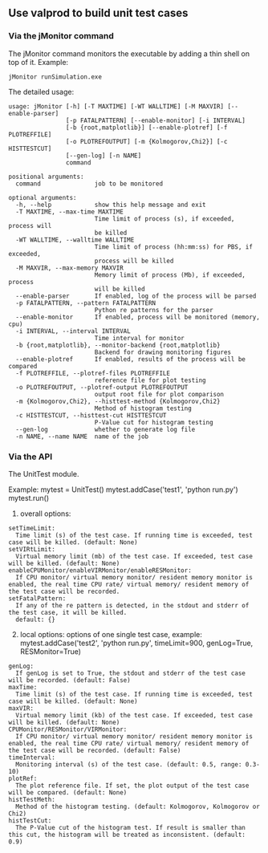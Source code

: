 ## Use valprod to build unit test cases

### Via the jMonitor command

The jMonitor command monitors the executable by adding a thin shell on top of it.
Example:

`jMonitor runSimulation.exe`

The detailed usage:
```
usage: jMonitor [-h] [-T MAXTIME] [-WT WALLTIME] [-M MAXVIR] [--enable-parser]
                [-p FATALPATTERN] [--enable-monitor] [-i INTERVAL]
                [-b {root,matplotlib}] [--enable-plotref] [-f PLOTREFFILE]
                [-o PLOTREFOUTPUT] [-m {Kolmogorov,Chi2}] [-c HISTTESTCUT]
                [--gen-log] [-n NAME]
                command

positional arguments:
  command               job to be monitored

optional arguments:
  -h, --help            show this help message and exit
  -T MAXTIME, --max-time MAXTIME
                        Time limit of process (s), if exceeded, process will
                        be killed
  -WT WALLTIME, --walltime WALLTIME
                        Time limit of process (hh:mm:ss) for PBS, if exceeded,
                        process will be killed
  -M MAXVIR, --max-memory MAXVIR
                        Memory limit of process (Mb), if exceeded, process
                        will be killed
  --enable-parser       If enabled, log of the process will be parsed
  -p FATALPATTERN, --pattern FATALPATTERN
                        Python re patterns for the parser
  --enable-monitor      If enabled, process will be monitored (memory, cpu)
  -i INTERVAL, --interval INTERVAL
                        Time interval for monitor
  -b {root,matplotlib}, --monitor-backend {root,matplotlib}
                        Backend for drawing monitoring figures
  --enable-plotref      If enabled, results of the process will be compared
  -f PLOTREFFILE, --plotref-files PLOTREFFILE
                        reference file for plot testing
  -o PLOTREFOUTPUT, --plotref-output PLOTREFOUTPUT
                        output root file for plot comparison
  -m {Kolmogorov,Chi2}, --histtest-method {Kolmogorov,Chi2}
                        Method of histogram testing
  -c HISTTESTCUT, --histtest-cut HISTTESTCUT
                        P-Value cut for histogram testing
  --gen-log             whether to generate log file
  -n NAME, --name NAME  name of the job
```

### Via the API 

The UnitTest module.   

Example: 
       mytest = UnitTest()
       mytest.addCase('test1', 'python run.py')
       mytest.run()

  1. overall options:

    setTimeLimit: 
      Time limit (s) of the test case. If running time is exceeded, test case will be killed. (default: None)
    setVIRtLimit:
      Virtual memory limit (mb) of the test case. If exceeded, test case will be killed. (default: None)
    enableCPUMonitor/enableVIRMonitor/enableRESMonitor:
      If CPU monitor/ virtual memory monitor/ resident memory monitor is enabled, the real time CPU rate/ virtual memory/ resident memory of the test case will be recorded.
    setFatalPattern:
      If any of the re pattern is detected, in the stdout and stderr of the test case, it will be killed.
      default: {}

  2. local options:
    options of one single test case, example: mytest.addCase('test2', 'python run.py', timeLimit=900, genLog=True, RESMonitor=True)

    genLog:
      If genLog is set to True, the stdout and stderr of the test case will be recorded. (default: False)
    maxTime:
      Time limit (s) of the test case. If running time is exceeded, test case will be killed. (default: None)
    maxVIR:
      Virtual memory limit (kb) of the test case. If exceeded, test case will be killed. (default: None)
    CPUMonitor/RESMonitor/VIRMonitor:
      If CPU monitor/ virtual memory monitor/ resident memory monitor is enabled, the real time CPU rate/ virtual memory/ resident memory of the test case will be recorded. (default: False)
    timeInterval:
      Monitoring interval (s) of the test case. (default: 0.5, range: 0.3-10)
    plotRef:
      The plot reference file. If set, the plot output of the test case will be compared. (default: None)
    histTestMeth:
      Method of the histogram testing. (default: Kolmogorov, Kolmogorov or Chi2)
    histTestCut:
      The P-Value cut of the histogram test. If result is smaller than this cut, the histogram will be treated as inconsistent. (default: 0.9)

